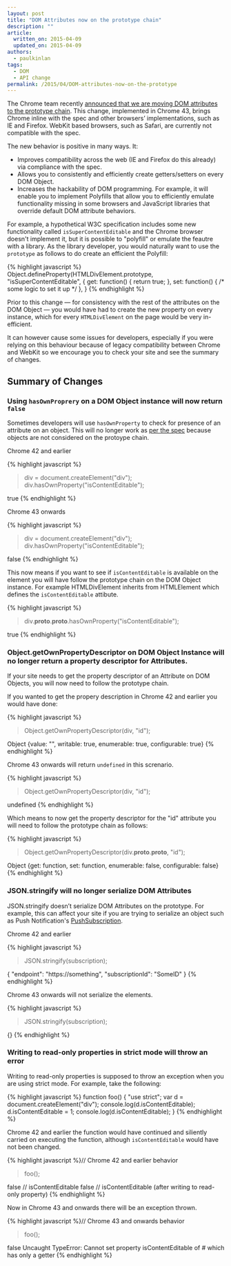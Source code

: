 ```yaml
---
layout: post
title: "DOM Attributes now on the prototype chain"
description: ""
article:
  written_on: 2015-04-09
  updated_on: 2015-04-09
authors:
  - paulkinlan
tags:
  - DOM
  - API change
permalink: /2015/04/DOM-attributes-now-on-the-prototype
---
```


The Chrome team recently [announced that we are moving DOM attributes to the prototype chain](https://groups.google.com/a/chromium.org/forum/#!topic/blink-dev/H0MGw0jkdn4).  This change, implemented in Chrome 43, brings Chrome inline with the spec and other browsers’ implementations, such as IE and Firefox.  WebKit based browsers, such as Safari, are currently not compatible with the spec. 

The new behavior is positive in many ways. It:

* Improves compatibility across the web (IE and Firefox do this already) via compliance with the spec.
* Allows you to consistently and efficiently create getters/setters on every DOM Object. 
* Increases the hackability of DOM programming. For example, it will enable you to implement Polyfills that allow you to efficiently emulate functionality missing in some browsers and JavaScript libraries that override default DOM attribute behaviors. 

For example, a hypothetical W3C specification includes some new functionality called `isSuperContentEditable` and the Chrome browser doesn't implement it, but it is possible to "polyfill" or emulate the feautre with a library.  As the library developer, you would naturally want to use the `prototype` as follows to do create an efficient the Polyfill:

{% highlight javascript %}
Object.defineProperty(HTMLDivElement.prototype, "isSuperContentEditable", {
  get: function() { return true; },
  set: function() { /* some logic to set it up */ },
}
{% endhighlight %}

Prior to this change &mdash; for consistency with the rest of the attributes on the DOM Object &mdash; you would have had to create the new property on every instance, which for every `HTMLDivElement` on the page would be very in-efficient.

It can however cause some issues for developers, especially if you were relying on this behaviour because of legacy compatibility between Chrome and WebKit so we encourage you to check your site and see the summary of changes.






## Summary of Changes

### Using `hasOwnProprery` on a DOM Object instance will now return `false`

Sometimes developers will use `hasOwnProperty` to check for presence of an attribute on an object.  This will no longer work as [per the spec](http://www.ecma-international.org/ecma-262/5.1/#sec-15.2.4.5) because objects are not considered on the protoype chain.

Chrome 42 and earlier 

{% highlight javascript %}
> div = document.createElement("div");
> div.hasOwnProperty("isContentEditable");

true
{% endhighlight %}

Chrome 43 onwards

{% highlight javascript %}
> div = document.createElement("div");
> div.hasOwnProperty("isContentEditable");

false
{% endhighlight %}

This now means if you want to see if `isContentEditable` is available on the element you will have follow the prototype chain on the DOM Object instance. For example HTMLDivElement inherits from HTMLElement which defines the `isContentEditable` attibute.

{% highlight javascript %}
> div.__proto__.__proto__.hasOwnProperty("isContentEditable");

true
{% endhighlight %}

### Object.getOwnPropertyDescriptor on DOM Object Instance will no longer return a property descriptor for Attributes.

If your site needs to get the property descriptor of an Attribute on DOM Objects, you will now need to follow the prototype chain.

If you wanted to get the propery description in Chrome 42 and earlier you would have done:

{% highlight javascript %}
> Object.getOwnPropertyDescriptor(div, "id");

Object {value: "", writable: true, enumerable: true, configurable: true}
{% endhighlight %}

Chrome 43 onwards will return `undefined` in this screnario.

{% highlight javascript %}
> Object.getOwnPropertyDescriptor(div, "id");

undefined
{% endhighlight %}

Which means to now get the property descriptor for the "id" attribute you will need to follow the prototype chain as follows:

{% highlight javascript %}
> Object.getOwnPropertyDescriptor(div.__proto__.__proto__, "id");

Object {get: function, set: function, enumerable: false, configurable: false}
{% endhighlight %}

### JSON.stringify will no longer serialize DOM Attributes

JSON.stringify doesn’t serialize DOM Attributes on the prototype.  For example, this can affect your site if you are trying to serialize an object such as Push Notification's [PushSubscription](https://w3c.github.io/push-api/#pushsubscription-interface).

Chrome 42 and earlier

{% highlight javascript %}
> JSON.stringify(subscription);

{
  "endpoint": "https://something",
  "subscriptionId": "SomeID"
}
{% endhighlight %}

Chrome 43 onwards will not serialize the elements.

{% highlight javascript %}
> JSON.stringify(subscription);

{}
{% endhighlight %}

### Writing to read-only properties in strict mode will throw an error

Writing to read-only properties is supposed to throw an exception when you are using strict mode. For example, take the following:

{% highlight javascript %}
function foo() {
  "use strict";
  var d = document.createElement("div");
  console.log(d.isContentEditable);
  d.isContentEditable = 1;
  console.log(d.isContentEditable);
}
{% endhighlight %}

Chrome 42 and earlier the function would have continued and siliently carried on executing the function, although `isContentEditable` would have not been changed.

{% highlight javascript %}// Chrome 42 and earlier behavior
> foo();

false // isContentEditable
false // isContentEditable (after writing to read-only property)
{% endhighlight %}

Now in Chrome 43 and onwards there will be an exception thrown.

{% highlight javascript %}// Chrome 43 and onwards behavior
> foo();

false
Uncaught TypeError: Cannot set property isContentEditable of #<HTMLElement> which has only a getter
{% endhighlight %}